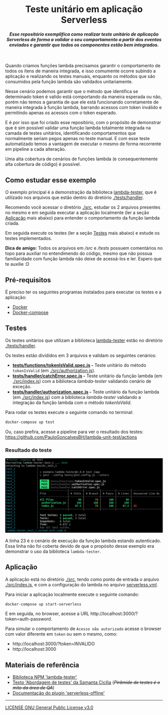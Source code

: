 
<div align="center">
  <h1>Teste unitário em aplicação Serverless</h1>
  <h4><i>Esse repositório exemplifica como realizar teste unitário de aplicação Serverless de forma a validar o seu comportamento a partir dos eventos enviados e garantir que todos os componentes estão bem integrados.</i></h4>
</div>
<br>

Quando criamos funções lambda precisamos garantir o comportamento de todos os itens de maneira integrada, e isso comumente ocorre subindo a aplicação e realizando os testes manuais, enquanto os métodos que são consumidos pela função lambda são validados unitariamente.

Nesse cenário podemos garantir que o método que identifica se determinado token é valido está comportando da maneira esperada ou não, porém não temos a garantia de que ele está funcionando corretamente de maneira integrada à função lambda, barrando acessos com token inválido e permitindo apenas os acessos com o token esperado.

E é por isso que foi criado esse repositório, com o propósito de demonstrar que é sim possível validar uma função lambda totalmente integrada na camada de testes unitários, identificando comportamentos que normalmente seriam pegos apenas no teste manual. E com esse teste automatizado temos a vantagem de executar o mesmo de forma recorrente em pipeline a cada alteração.

Uma alta cobertura de cenários de funções lambda (e consequentemente alta cobertura de código) é possível.

## Como estudar esse exemplo

O exemplo principal é a demonstração da biblioteca [lambda-tester](https://www.npmjs.com/package/lambda-tester), que é utilizado nos arquivos que estão dentro do diretório [./tests/handler](./tests/handler).

Recomendo você acessar o diretório [./src](./src), estudar os 2 arquivos presentes no mesmo e em seguida executar a aplicação localmente (ler a seção [Aplicação](#aplicacao) mais abaixo) para entender o comportamento da função lambda criada.

Em seguida execute os testes (ler a seção [Testes](#testes) mais abaixo) e estude os testes implementados.

**Dica de amigo:** Todos os arquivos em _/src_ e _/tests_ possuem comentários no topo para auxiliar no entendimendo do código, mesmo que não possua familiaridade com função lambda não deixe de acessá-los e ler. Espero que te auxilie :D 

## Pré-requisitos

É preciso ter os seguintes programas instalados para executar os testes e a aplicação:
- [Docker](https://docs.docker.com/get-docker/)
- [Docker-compose](https://docs.docker.com/compose/install/)

## Testes

Os testes unitários que utilizam a biblioteca [lambda-tester](https://www.npmjs.com/package/lambda-tester) estão no diretório [./tests/handler](./tests/handler).

Os testes estão divididos em 3 arquivos e validam os seguintes cenários:
- **[tests/functions/tokenIsValid.spec.js](tests/functions/tokenIsValid.spec.js) -** Teste unitário do método `tokenIsValid` (em [./src/authorization.js](./src/authorization.js)).
- **[tests/handler/catchError.spec.js](tests/handler/catchError.spec.js) -** Teste unitário da função lambda (em [./src/index.js](./src/index.js)) com a biblioteca _lambda-tester_ validando cenário de exceção.
- **[tests/handler/authorization.spec.js](tests/handler/authorization.spec.js) -** Teste unitário da função lambda (em [./src/index.js](./src/index.js)) com a biblioteca _lambda-tester_ validando a integração da função lambda com o método _tokenIsValid_.

Para rodar os testes execute o seguinte comando no terminal:

```sh
docker-compose up test
```

Ou, caso prefira, acesse a pipeline para ver o resultado dos testes: https://github.com/PauloGoncalvesBH/lambda-unit-test/actions

### Resultado do teste

![Resultado do teste](.github/resultado-teste.png)

A linha 23 é o cenário de execução da função lambda estando autenticado. Essa linha não foi coberta devido de que o propósito desse exemplo era demonstrar o uso da biblioteca `lambda-tester`.

## Aplicação

A aplicação está no diretório [./src](./src), tendo como ponto de entrada o arquivo [./src/index.js](./src/index.js), e com a configuração do lambda no arquivo [serverless.yml](serverless.yml).

Para iniciar a aplicação localmente execute o seguinte comando:

```sh
docker-compose up start-serverless
```

E em seguida, no browser, acesse a URL http://localhost:3000/?token=auth-password.

Para simular o comportamento de `Acesso não autorizado` acesse o browser com valor diferente em `token` ou sem o mesmo, como:
- http://localhost:3000/?token=INVALIDO
- http://localhost:3000

## Materiais de referência

- [Biblioteca NPM 'lambda-tester'](https://www.npmjs.com/package/lambda-tester)
- [Texto 'Abordagem de testes' da Samanta Cicilia](https://medium.com/assertqualityassurance/abordagem-de-testes-212b6238f0c3) (_~~Pirâmide de testes é o mito da área de QA~~_)
- [Documentação do plugin 'serverless-offline'](https://www.serverless.com/plugins/serverless-offline)

---

[LICENSE GNU General Public License v3.0](./LICENSE)
